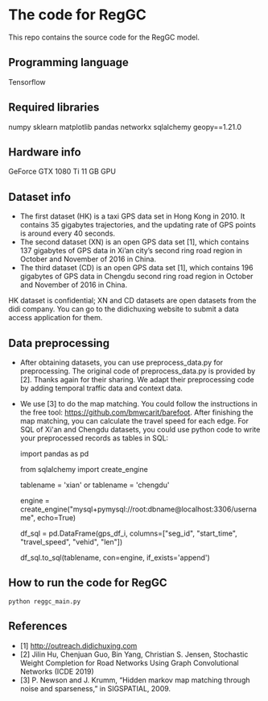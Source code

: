 

# The code for RegGC

This repo contains the source code for the RegGC model.


## Programming language

Tensorflow

## Required libraries

numpy sklearn matplotlib pandas networkx sqlalchemy geopy==1.21.0

## Hardware info

GeForce GTX 1080 Ti 11 GB GPU

## Dataset info

* The first dataset (HK) is a taxi GPS data set in Hong Kong in 2010. It contains 35 gigabytes trajectories, and the updating rate of GPS points is around every 40 seconds. 
* The second dataset (XN) is an open GPS data set [1], which contains 137 gigabytes of GPS data in Xi’an city’s second ring road region in October and November of 2016 in China.
* The third dataset (CD) is an open GPS data set [1], which contains 196 gigabytes of GPS data in Chengdu second ring road region in October and November of 2016 in China.

HK dataset is confidential; XN and CD datasets are open datasets from the didi company. You can go to the didichuxing website to submit a data access application for them.

## Data preprocessing

* After obtaining datasets, you can use preprocess_data.py for preprocessing. The original code of preprocess_data.py is provided by [2]. Thanks again for their sharing. We adapt their preprocessing code by adding temporal traffic data and context data.

* We use [3] to do the map matching. You could follow the instructions in the free tool: https://github.com/bmwcarit/barefoot. After finishing the map matching, you can calculate the travel speed for each edge. For SQL of Xi'an and Chengdu datasets, you could use python code to write your preprocessed records as tables in SQL:

    import pandas as pd

    from sqlalchemy import create_engine

    tablename = 'xian' or tablename = 'chengdu' 

    engine = create_engine("mysql+pymysql://root:dbname@localhost:3306/username", echo=True)

    df_sql = pd.DataFrame(gps_df_i, columns=["seg_id", "start_time", "travel_speed", "vehid", "len"])

    df_sql.to_sql(tablename, con=engine, if_exists='append')



## How to run the code for RegGC
```
python reggc_main.py
```

## References
* [1] http://outreach.didichuxing.com
* [2] Jilin Hu, Chenjuan Guo, Bin Yang, Christian S. Jensen, Stochastic Weight Completion for Road Networks Using Graph Convolutional Networks (ICDE 2019)
* [3] P. Newson and J. Krumm, “Hidden markov map matching through noise and sparseness,” in SIGSPATIAL, 2009.
